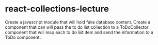 # react-collections-lecture

Create a javascript module that will hold fake database content. Create a component that can will pass the to do list collection to a ToDoCollector component that will map each to do list item and send the information to a ToDo component.
